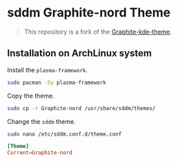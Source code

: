# sddm Graphite-nord Theme

> This repository is a fork of the [Graphite-kde-theme](https://github.com/vinceliuice/Graphite-kde-theme).

## Installation on ArchLinux system

Install the `plasma-framework`.

```bash
sudo pacman -Sy plasma-framework
```

Copy the theme.

```bash
sudo cp -r Graphite-nord /usr/share/sddm/themes/
```

Change the `sddm` theme.

```bash
sudo nano /etc/sddm.conf.d/theme.conf
```

```conf
[Theme]
Current=Graphite-nord
```
